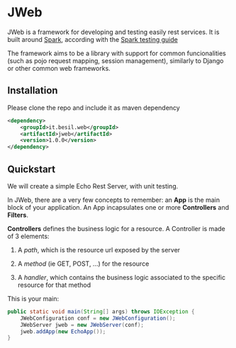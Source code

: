 # JWeb

JWeb is a framework for developing and testing easily rest services.
It is built around [Spark](http://sparkjava.com/),
according with the [Spark testing guide](https://sparktutorials.github.io/2015/07/30/spark-testing-unit.html)

The framework aims to be a library with support for common funcionalities
(such as pojo request mapping, session management),
similarly to Django or other common web frameworks.


## Installation
Please clone the repo and include it as maven dependency
``` xml
<dependency>
    <groupId>it.besil.web</groupId>
    <artifactId>jweb</artifactId>
    <version>1.0.0</version>
</dependency>
```

## Quickstart
We will create a simple Echo Rest Server, with unit testing.

In JWeb, there are a very few concepts to remember: an **App** is the main block of your application. An App
incapsulates one or more **Controllers** and **Filters**.

**Controllers** defines the business logic for a resource. A Controller is made of 3 elements:

1. A _path_, which is the resource url exposed by the server

2. A _method_ (ie GET, POST, ...) for the resource

3. A _handler_, which contains the business logic associated to the specific resource for that method



This is your main:
``` java
public static void main(String[] args) throws IOException {
    JWebConfiguration conf = new JWebConfiguration();
    JWebServer jweb = new JWebServer(conf);
    jweb.addApp(new EchoApp());
}
```

